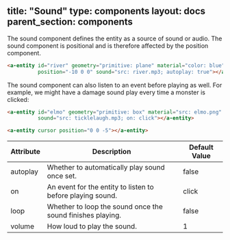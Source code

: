 title: "Sound"
type: components
layout: docs
parent_section: components
---

The sound component defines the entity as a source of sound or audio. The sound
component is positional and is therefore affected by the position component.

```html
<a-entity id="river" geometry="primitive: plane" material="color: blue"
          position="-10 0 0" sound="src: river.mp3; autoplay: true"></a-entity>
```

The sound component can also listen to an event before playing as well. For
example, we might have a damage sound play every time a monster is clicked:

```html
<a-entity id="elmo" geometry="primitive: box" material="src: elmo.png"
          sound="src: ticklelaugh.mp3; on: click"></a-entity>

<a-entity cursor position="0 0 -5"></a-entity>
```

| Attribute | Description                                                     | Default Value |
|-----------|-----------------------------------------------------------------|---------------|
| autoplay  | Whether to automatically play sound once set.                   | false         |
| on        | An event for the entity to listen to before playing sound.      | click         |
| loop      | Whether to loop the sound once the sound finishes playing.      | false         |
| volume    | How loud to play the sound.                                     | 1             |
